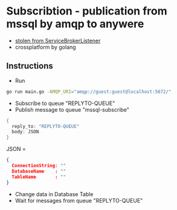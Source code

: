 # Subscribtion - publication from mssql by amqp to anywere
* [stolen from ServiceBrokerListener](https://github.com/dyatchenko/ServiceBrokerListener)
* crossplatform by golang
## Instructions
* Run 
```bash
go run main.go -AMQP_URI="amqp://guest:guest@localhost:5672/"
```
* Subscribe to queue "REPLYTO-QUEUE"
* Publish message to queue "mssql-subscribe"
```go
{
  reply_to: "REPLYTO-QUEUE"
  body: JSON
}
```
JSON =
```json
{
  ConnectionString: ""
  DatabaseName    : ""
  TableName       : ""
}
```
* Change data in Database Table
* Wait for messages from queue "REPLYTO-QUEUE"
